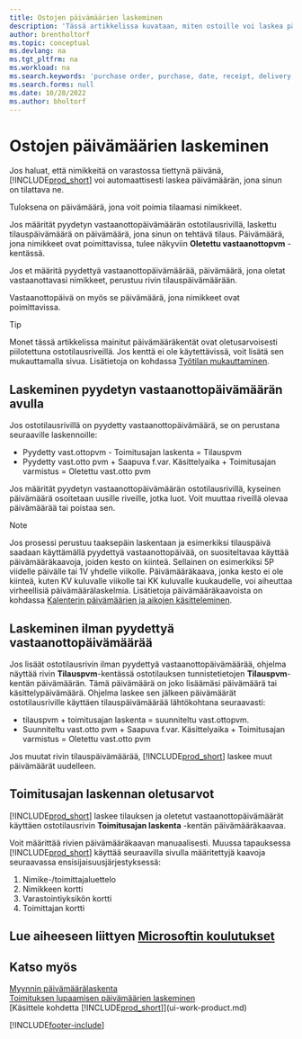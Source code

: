 ```yaml
---
title: Ostojen päivämäärien laskeminen
description: 'Tässä artikkelissa kuvataan, miten ostoille voi laskea päivämäärät.'
author: brentholtorf
ms.topic: conceptual
ms.devlang: na
ms.tgt_pltfrm: na
ms.workload: na
ms.search.keywords: 'purchase order, purchase, date, receipt, delivery, lead time'
ms.search.forms: null
ms.date: 10/28/2022
ms.author: bholtorf
---
```

# <a name="calculate-dates-for-purchases"></a><a name="calculate-dates-for-purchases"></a><a name="calculate-dates-for-purchases"></a>Ostojen päivämäärien laskeminen

Jos haluat, että nimikkeitä on varastossa tiettynä päivänä, [!INCLUDE[prod_short](includes/prod_short.md)] voi automaattisesti laskea päivämäärän, jona sinun on tilattava ne. 

Tuloksena on päivämäärä, jona voit poimia tilaamasi nimikkeet.  

Jos määrität pyydetyn vastaanottopäivämäärän ostotilausrivillä, laskettu tilauspäivämäärä on päivämäärä, jona sinun on tehtävä tilaus. Päivämäärä, jona nimikkeet ovat poimittavissa, tulee näkyviin **Oletettu vastaanottopvm** -kentässä.  

Jos et määritä pyydettyä vastaanottopäivämäärää, päivämäärä, jona oletat vastaanottavasi nimikkeet, perustuu rivin tilauspäivämäärään. 

Vastaanottopäivä on myös se päivämäärä, jona nimikkeet ovat poimittavissa.  

> [!TIP]
> Monet tässä artikkelissa mainitut päivämääräkentät ovat oletusarvoisesti piilotettuna ostotilausriveillä. Jos kenttä ei ole käytettävissä, voit lisätä sen mukauttamalla sivua. Lisätietoja on kohdassa [Työtilan mukauttaminen](ui-personalization-user.md).

## <a name="calculating-with-a-requested-receipt-date"></a><a name="calculating-with-a-requested-receipt-date"></a><a name="calculating-with-a-requested-receipt-date"></a>Laskeminen pyydetyn vastaanottopäivämäärän avulla

Jos ostotilausrivillä on pyydetty vastaanottopäivämäärä, se on perustana seuraaville laskennoille:  

- Pyydetty vast.ottopvm - Toimitusajan laskenta = Tilauspvm  
- Pyydetty vast.otto pvm + Saapuva f.var. Käsittelyaika + Toimitusajan varmistus = Oletettu vast.otto pvm  

Jos määrität pyydetyn vastaanottopäivämäärän ostotilausrivillä, kyseinen päivämäärä osoitetaan uusille riveille, jotka luot. Voit muuttaa riveillä olevaa päivämäärää tai poistaa sen.  

> [!NOTE]
> Jos prosessi perustuu taaksepäin laskentaan ja esimerkiksi tilauspäivä saadaan käyttämällä pyydettyä vastaanottopäivää, on suositeltavaa käyttää päivämääräkaavoja, joiden kesto on kiinteä. Sellainen on esimerkiksi 5P viidelle päivälle tai 1V yhdelle viikolle. Päivämääräkaava, jonka kesto ei ole kiinteä, kuten KV kuluvalle viikolle tai KK kuluvalle kuukaudelle, voi aiheuttaa virheellisiä päivämäärälaskelmia. Lisätietoja päivämääräkaavoista on kohdassa [Kalenterin päivämäärien ja aikojen käsitteleminen](ui-enter-date-ranges.md).

## <a name="calculating-without-a-requested-receipt-date"></a><a name="calculating-without-a-requested-receipt-date"></a><a name="calculating-without-a-requested-receipt-date"></a>Laskeminen ilman pyydettyä vastaanottopäivämäärää

Jos lisäät ostotilausrivin ilman pyydettyä vastaanottopäivämäärää, ohjelma näyttää rivin **Tilauspvm**-kentässä ostotilauksen tunnistetietojen **Tilauspvm**-kentän päivämäärän. Tämä päivämäärä on joko lisäämäsi päivämäärä tai käsittelypäivämäärä. Ohjelma laskee sen jälkeen päivämäärät ostotilausriville käyttäen tilauspäivämäärää lähtökohtana seuraavasti:  

- tilauspvm + toimitusajan laskenta = suunniteltu vast.ottopvm.  
- Suunniteltu vast.otto pvm + Saapuva f.var. Käsittelyaika + Toimitusajan varmistus = Oletettu vast.otto pvm  

Jos muutat rivin tilauspäivämäärää, [!INCLUDE[prod_short](includes/prod_short.md)] laskee muut päivämäärät uudelleen.  

## <a name="default-values-for-lead-time-calculation"></a><a name="default-values-for-lead-time-calculation"></a><a name="default-values-for-lead-time-calculation"></a>Toimitusajan laskennan oletusarvot

[!INCLUDE[prod_short](includes/prod_short.md)] laskee tilauksen ja oletetut vastaanottopäivämäärät käyttäen ostotilausrivin **Toimitusajan laskenta** -kentän päivämääräkaavaa.  

Voit määrittää rivien päivämääräkaavan manuaalisesti. Muussa tapauksessa [!INCLUDE[prod_short](includes/prod_short.md)] käyttää seuraavilla sivulla määritettyjä kaavoja seuraavassa ensisijaisuusjärjestyksessä:

1. Nimike-/toimittajaluettelo
2. Nimikkeen kortti
3. Varastointiyksikön kortti
4. Toimittajan kortti

## <a name="see-related-microsoft-training"></a><a name="see-related-microsoft-training"></a><a name="see-related-microsoft-training"></a>Lue aiheeseen liittyen [Microsoftin koulutukset](/training/modules/estimate-receipt-dates-dynamics-365-business-central/)

## <a name="see-also"></a><a name="see-also"></a><a name="see-also"></a>Katso myös

[Myynnin päivämäärälaskenta](sales-date-calculation-for-sales.md)  
[Toimituksen lupaamisen päivämäärien laskeminen](sales-how-to-calculate-order-promising-dates.md)  
[Käsittele kohdetta [!INCLUDE[prod_short](includes/prod_short.md)]](ui-work-product.md)  


[!INCLUDE[footer-include](includes/footer-banner.md)]
